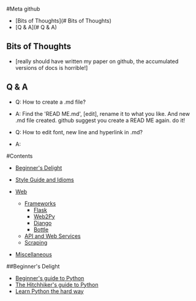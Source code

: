 #Meta github
* [Bits of Thoughts](# Bits of Thoughts)
* [Q & A](# Q & A)

## Bits of Thoughts
* [really should have written my paper on github, the accumulated versions of docs is horrible!]

## Q & A
* Q: How to create a .md file?
* A: Find the 'READ ME.md', [edit], rename it to what you like. And new .md file created. github suggest you create a READ ME again. do it!

* Q: How to edit font, new line and hyperlink in .md?
* A: 

#Contents
* [Beginner's Delight](#beginners-delight)
* [Style Guide and Idioms](#style-guide-and-idioms)

* [Web](#web)
    * [Frameworks](#frameworks)
        * [Flask](#flask)
        * [Web2Py](#web2py)
        * [Django](#django)
        * [Bottle](#bottle)
    * [API and Web Services](#api-and-web-services)
    * [Scraping](#scraping)

* [Miscellaneous](#miscellaneous)


##Beginner's Delight
* [Beginner's guide to Python](http://wiki.python.org/moin/BeginnersGuide)
* [The Hitchhiker's guide to Python](http://docs.python-guide.org/en/latest/)
* [Learn Python the hard way](http://learnpythonthehardway.org/book/)


